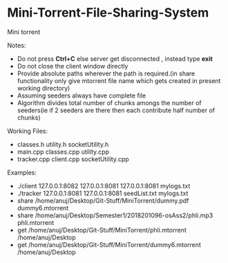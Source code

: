 # Mini-Torrent-File-Sharing-System
Mini torrent

Notes:
  * Do not press **Ctrl+C** else server get disconnected , instead type **exit**
  * Do not close the client window directly
  * Provide absolute paths wherever the path is required.(in share functionality only give mtorrent file name which gets created in present working directory)
  * Assuming seeders always have complete file
  * Algorithm divides total number of chunks amongs the number of seeders(ie if 2 seeders are there then each contribute half number of chunks) 

Working Files:
  * classes.h utility.h socketUtility.h 
  * main.cpp classes.cpp utility.cpp
  * tracker.cpp client.cpp socketUtility.cpp

Examples:
  * ./client 127.0.0.1:8082 127.0.0.1:8081 127.0.0.1:8081 mylogs.txt
  * ./tracker 127.0.0.1:8081 127.0.0.1:8081 seedList.txt mylogs.txt	
  * share /home/anuj/Desktop/Git-Stuff/MiniTorrent/dummy.pdf dummy6.mtorrent
  * share /home/anuj/Desktop/Semester1/2018201096-osAss2/phli.mp3 phli.mtorrent
  * get /home/anuj/Desktop/Git-Stuff/MiniTorrent/phli.mtorrent /home/anuj/Desktop
  * get /home/anuj/Desktop/Git-Stuff/MiniTorrent/dummy6.mtorrent /home/anuj/Desktop
